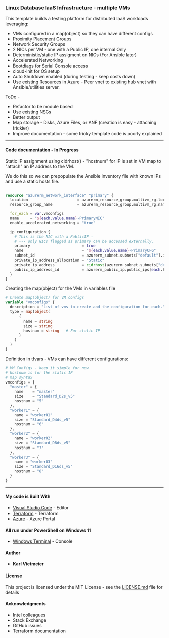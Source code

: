 ### Linux Database IaaS Infrastructure - multiple VMs 

This template builds a testing platform for distributed IaaS workloads leveraging:

* VMs configured in a map(object) so they can have different configs
* Proximity Placement Groups
* Network Security Groups
* 2 NICs per VM - one with a Public IP, one internal Only
* Deterministic/static IP assigment on NICs (For Ansible later)
* Accelerated Networking
* Bootdiags for Serial Console access
* cloud-init for OS setup
* Auto Shutdown enabled (during testing - keep costs down)
* Use existing Resources in Azure - Peer vnet to existing hub vnet with Ansible/utilities server.

ToDo -

* Refactor to be module based
* Use existing NSGs
* Better output
* Map storage - Disks, Azure Files, or ANF  (creation is easy - attaching trickier)
* Improve documentation - some tricky template code is poorly explained

___

#### Code documentation - In Progress

Static IP assignment using cidrhost() - "hostnum" for IP is set in VM map to "attach" an IP address to the VM.

We do this so we can prepopulate the Ansible inventory file with known IPs and use a static hosts file.

```terraform

resource "azurerm_network_interface" "primary" {
  location                      = azurerm_resource_group.multivm_rg.location
  resource_group_name           = azurerm_resource_group.multivm_rg.name

  for_each = var.vmconfigs
  name     = "${each.value.name}-PrimaryNIC"
  enable_accelerated_networking = "true"

  ip_configuration {
    # This is the NIC with a PublicIP - 
    # --- only NICs flagged as primary can be accessed externally.
    primary                       = true
    name                          = "${each.value.name}-PrimaryCFG"
    subnet_id                     = azurerm_subnet.subnets["default"].id
    private_ip_address_allocation = "Static"
    private_ip_address            = cidrhost(azurerm_subnet.subnets["default"].address_prefixes[0], each.value.hostnum)
    public_ip_address_id          = azurerm_public_ip.public_ips[each.key].id
  }
}

```

Creating the map(object) for the VMs in variables file

```terraform
# Create map(object) for VM configs
variable "vmconfigs" {
  description = "List of vms to create and the configuration for each."
  type = map(object(
      {
        name = string
        size = string
        hostnum = string   # For static IP
      }
    )
  )
}
```

Definition in tfvars - VMs can have different configurations:

```terraform
# VM Configs - keep it simple for now
# hostnum is for the static IP
# map syntax
vmconfigs = {
  "master" = {
    name    = "master"
    size    = "Standard_D2s_v5"
    hostnum = "5"
  },
  "worker1" = {
    name = "worker01"
    size = "Standard_D4ds_v5"
    hostnum = "6"
  },
  "worker2" = {
    name = "worker02"
    size = "Standard_D8ds_v5"
    hostnum = "7"
  },
  "worker3" = {
    name = "worker03"
    size = "Standard_D16ds_v5"
    hostnum = "8"
  }
}
```

___

#### My code is Built With

* [Visual Studio Code](https://code.visualstudio.com/) - Editor
* [Terraform](https://www.terraform.io/) - Terraform
* [Azure](portal.azure.com) - Azure Portal

#### All run under PowerShell on Windows 11

* [Windows Terminal](https://docs.microsoft.com/en-us/windows/terminal/) - Console

#### Author

* **Karl Vietmeier**

#### License

This project is licensed under the MIT License - see the [LICENSE.md](LICENSE.md) file for details

#### Acknowledgments

* Intel colleagues
* Stack Exchange
* GitHub issues
* Terraform documentation
